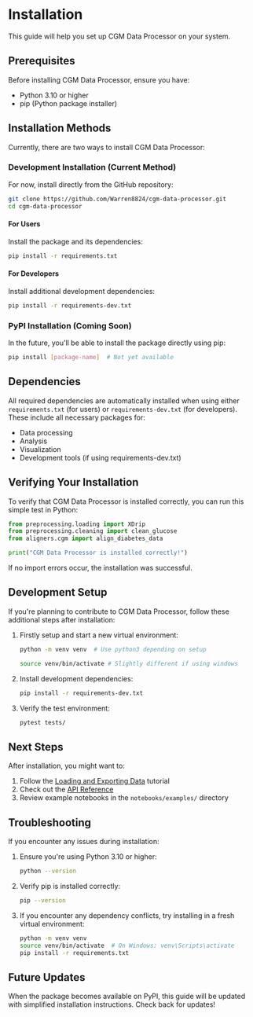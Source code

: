 # Installation

This guide will help you set up CGM Data Processor on your system.

## Prerequisites

Before installing CGM Data Processor, ensure you have:

- Python 3.10 or higher
- pip (Python package installer)

## Installation Methods

Currently, there are two ways to install CGM Data Processor:

### Development Installation (Current Method)

For now, install directly from the GitHub repository:

```bash
git clone https://github.com/Warren8824/cgm-data-processor.git
cd cgm-data-processor
```

#### For Users
Install the package and its dependencies:
```bash
pip install -r requirements.txt
```

#### For Developers
Install additional development dependencies:
```bash
pip install -r requirements-dev.txt
```

### PyPI Installation (Coming Soon)

In the future, you'll be able to install the package directly using pip:

```bash
pip install [package-name]  # Not yet available
```

## Dependencies

All required dependencies are automatically installed when using either `requirements.txt` (for users) or `requirements-dev.txt` (for developers). These include all necessary packages for:

- Data processing
- Analysis
- Visualization
- Development tools (if using requirements-dev.txt)

## Verifying Your Installation

To verify that CGM Data Processor is installed correctly, you can run this simple test in Python:

```python
from preprocessing.loading import XDrip
from preprocessing.cleaning import clean_glucose
from aligners.cgm import align_diabetes_data

print("CGM Data Processor is installed correctly!")
```

If no import errors occur, the installation was successful.

## Development Setup

If you're planning to contribute to CGM Data Processor, follow these additional steps after installation:

1. Firstly setup and start a new virtual environment:
   ```bash
   python -m venv venv  # Use python3 depending on setup
   ```
   ```bash
   source venv/bin/activate # Slightly different if using windows  
   ```

2. Install development dependencies:
   ```bash
   pip install -r requirements-dev.txt
   ```

3. Verify the test environment:
   ```bash
   pytest tests/
   ```

## Next Steps

After installation, you might want to:

1. Follow the [Loading and Exporting Data](../user-guide/tutorials/load_and_export_data.md) tutorial
2. Check out the [API Reference](../api/index.md)
3. Review example notebooks in the `notebooks/examples/` directory

## Troubleshooting

If you encounter any issues during installation:

1. Ensure you're using Python 3.10 or higher:
   ```bash
   python --version
   ```

2. Verify pip is installed correctly:
   ```bash
   pip --version
   ```

3. If you encounter any dependency conflicts, try installing in a fresh virtual environment:
   ```bash
   python -m venv venv
   source venv/bin/activate  # On Windows: venv\Scripts\activate
   pip install -r requirements.txt
   ```

## Future Updates

When the package becomes available on PyPI, this guide will be updated with simplified installation instructions. Check back for updates!